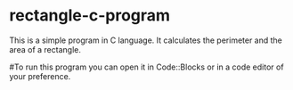 # rectangle-c-program
This is a simple program in C language. It calculates the perimeter and the area of a rectangle.

#To run this program you can open it in Code::Blocks or in a code editor of your preference.
